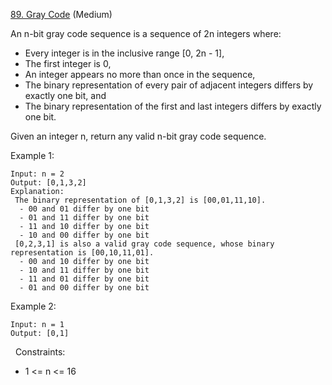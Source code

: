 [89. Gray Code](https://leetcode.com/problems/gray-code/) (Medium)

An n-bit gray code sequence is a sequence of 2n integers where:
- Every integer is in the inclusive range [0, 2n - 1],
- The first integer is 0,
- An integer appears no more than once in the sequence,
- The binary representation of every pair of adjacent integers differs by exactly one bit, and
- The binary representation of the first and last integers differs by exactly one bit.

Given an integer n, return any valid n-bit gray code sequence.

Example 1:
```
Input: n = 2
Output: [0,1,3,2]
Explanation:
 The binary representation of [0,1,3,2] is [00,01,11,10].
  - 00 and 01 differ by one bit
  - 01 and 11 differ by one bit
  - 11 and 10 differ by one bit
  - 10 and 00 differ by one bit
 [0,2,3,1] is also a valid gray code sequence, whose binary representation is [00,10,11,01].
  - 00 and 10 differ by one bit
  - 10 and 11 differ by one bit
  - 11 and 01 differ by one bit
  - 01 and 00 differ by one bit
```

Example 2:
```
Input: n = 1
Output: [0,1]
```
 
Constraints:
- 1 <= n <= 16
